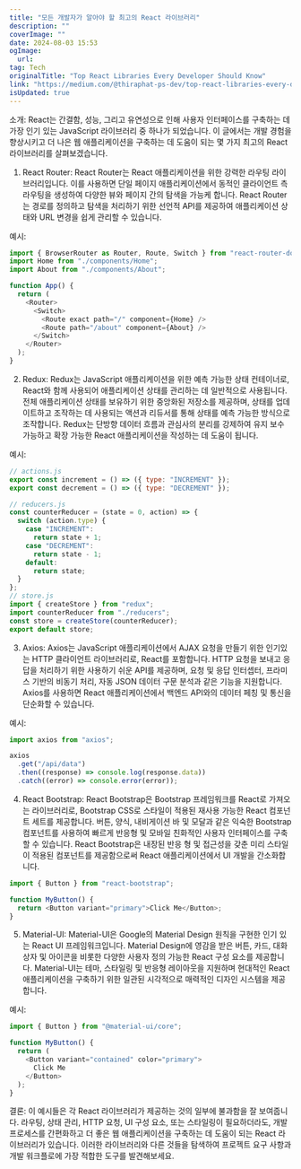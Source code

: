 ```yaml
---
title: "모든 개발자가 알아야 할 최고의 React 라이브러리"
description: ""
coverImage: ""
date: 2024-08-03 15:53
ogImage:
  url:
tag: Tech
originalTitle: "Top React Libraries Every Developer Should Know"
link: "https://medium.com/@thiraphat-ps-dev/top-react-libraries-every-developer-should-know-fe2f84e126e7"
isUpdated: true
---
```


소개: React는 간결함, 성능, 그리고 유연성으로 인해 사용자 인터페이스를 구축하는 데 가장 인기 있는 JavaScript 라이브러리 중 하나가 되었습니다. 이 글에서는 개발 경험을 향상시키고 더 나은 웹 애플리케이션을 구축하는 데 도움이 되는 몇 가지 최고의 React 라이브러리를 살펴보겠습니다.

1. React Router: React Router는 React 애플리케이션을 위한 강력한 라우팅 라이브러리입니다. 이를 사용하면 단일 페이지 애플리케이션에서 동적인 클라이언트 측 라우팅을 생성하여 다양한 뷰와 페이지 간의 탐색을 가능케 합니다. React Router는 경로를 정의하고 탐색을 처리하기 위한 선언적 API를 제공하여 애플리케이션 상태와 URL 변경을 쉽게 관리할 수 있습니다.

예시:

```js
import { BrowserRouter as Router, Route, Switch } from "react-router-dom";
import Home from "./components/Home";
import About from "./components/About";

function App() {
  return (
    <Router>
      <Switch>
        <Route exact path="/" component={Home} />
        <Route path="/about" component={About} />
      </Switch>
    </Router>
  );
}
```

<!-- seedividend - 사각형 -->

<ins class="adsbygoogle"
     style="display:block"
     data-ad-client="ca-pub-4877378276818686"
     data-ad-slot="1898504329"
     data-ad-format="auto"
     data-full-width-responsive="true"></ins>

<script>
     (adsbygoogle = window.adsbygoogle || []).push({});
</script>

2. Redux: Redux는 JavaScript 애플리케이션을 위한 예측 가능한 상태 컨테이너로, React와 함께 사용되어 애플리케이션 상태를 관리하는 데 일반적으로 사용됩니다. 전체 애플리케이션 상태를 보유하기 위한 중앙화된 저장소를 제공하며, 상태를 업데이트하고 조작하는 데 사용되는 액션과 리듀서를 통해 상태를 예측 가능한 방식으로 조작합니다. Redux는 단방향 데이터 흐름과 관심사의 분리를 강제하여 유지 보수 가능하고 확장 가능한 React 애플리케이션을 작성하는 데 도움이 됩니다.

예시:

```js
// actions.js
export const increment = () => ({ type: "INCREMENT" });
export const decrement = () => ({ type: "DECREMENT" });

// reducers.js
const counterReducer = (state = 0, action) => {
  switch (action.type) {
    case "INCREMENT":
      return state + 1;
    case "DECREMENT":
      return state - 1;
    default:
      return state;
  }
};
// store.js
import { createStore } from "redux";
import counterReducer from "./reducers";
const store = createStore(counterReducer);
export default store;
```

3. Axios: Axios는 JavaScript 애플리케이션에서 AJAX 요청을 만들기 위한 인기있는 HTTP 클라이언트 라이브러리로, React를 포함합니다. HTTP 요청을 보내고 응답을 처리하기 위한 사용하기 쉬운 API를 제공하며, 요청 및 응답 인터셉터, 프라미스 기반의 비동기 처리, 자동 JSON 데이터 구문 분석과 같은 기능을 지원합니다. Axios를 사용하면 React 애플리케이션에서 백엔드 API와의 데이터 페칭 및 통신을 단순화할 수 있습니다.

<!-- seedividend - 사각형 -->

<ins class="adsbygoogle"
     style="display:block"
     data-ad-client="ca-pub-4877378276818686"
     data-ad-slot="1898504329"
     data-ad-format="auto"
     data-full-width-responsive="true"></ins>

<script>
     (adsbygoogle = window.adsbygoogle || []).push({});
</script>

예시:

```js
import axios from "axios";

axios
  .get("/api/data")
  .then((response) => console.log(response.data))
  .catch((error) => console.error(error));
```

4. React Bootstrap: React Bootstrap은 Bootstrap 프레임워크를 React로 가져오는 라이브러리로, Bootstrap CSS로 스타일이 적용된 재사용 가능한 React 컴포넌트 세트를 제공합니다. 버튼, 양식, 내비게이션 바 및 모달과 같은 익숙한 Bootstrap 컴포넌트를 사용하여 빠르게 반응형 및 모바일 친화적인 사용자 인터페이스를 구축할 수 있습니다. React Bootstrap은 내장된 반응 형 및 접근성을 갖춘 미리 스타일이 적용된 컴포넌트를 제공함으로써 React 애플리케이션에서 UI 개발을 간소화합니다.

<!-- seedividend - 사각형 -->

<ins class="adsbygoogle"
     style="display:block"
     data-ad-client="ca-pub-4877378276818686"
     data-ad-slot="1898504329"
     data-ad-format="auto"
     data-full-width-responsive="true"></ins>

<script>
     (adsbygoogle = window.adsbygoogle || []).push({});
</script>

```js
import { Button } from "react-bootstrap";

function MyButton() {
  return <Button variant="primary">Click Me</Button>;
}
```

5. Material-UI: Material-UI은 Google의 Material Design 원칙을 구현한 인기 있는 React UI 프레임워크입니다. Material Design에 영감을 받은 버튼, 카드, 대화상자 및 아이콘을 비롯한 다양한 사용자 정의 가능한 React 구성 요소를 제공합니다. Material-UI는 테마, 스타일링 및 반응형 레이아웃을 지원하며 현대적인 React 애플리케이션을 구축하기 위한 일관된 시각적으로 매력적인 디자인 시스템을 제공합니다.

예시:

```js
import { Button } from "@material-ui/core";

function MyButton() {
  return (
    <Button variant="contained" color="primary">
      Click Me
    </Button>
  );
}
```

<!-- seedividend - 사각형 -->

<ins class="adsbygoogle"
     style="display:block"
     data-ad-client="ca-pub-4877378276818686"
     data-ad-slot="1898504329"
     data-ad-format="auto"
     data-full-width-responsive="true"></ins>

<script>
     (adsbygoogle = window.adsbygoogle || []).push({});
</script>

결론: 이 예시들은 각 React 라이브러리가 제공하는 것의 일부에 불과함을 잘 보여줍니다. 라우팅, 상태 관리, HTTP 요청, UI 구성 요소, 또는 스타일링이 필요하더라도, 개발 프로세스를 간편화하고 더 좋은 웹 애플리케이션을 구축하는 데 도움이 되는 React 라이브러리가 있습니다. 이러한 라이브러리와 다른 것들을 탐색하여 프로젝트 요구 사항과 개발 워크플로에 가장 적합한 도구를 발견해보세요.
